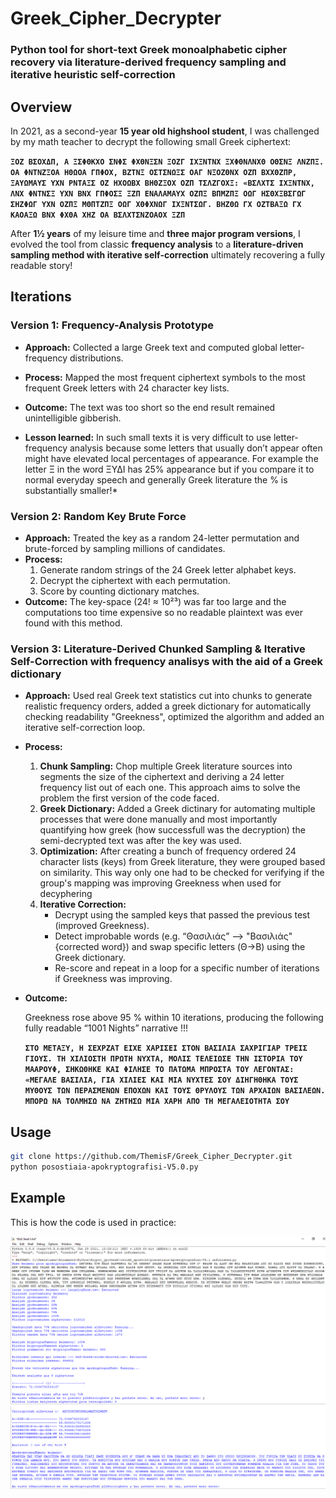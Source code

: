 # Greek_Cipher_Decrypter
### Python tool for short-text Greek monoalphabetic cipher recovery via literature-derived frequency sampling and iterative heuristic self-correction

## Overview  
In 2021, as a second-year **15 year old highshool student**, I was challenged by my math teacher to decrypt the following small Greek ciphertext:

  **```ΞΟΖ ΒΣΟΧΔΠ, Α ΞΣΦΘΚΧΟ ΣΝΦΣ ΦΧΘΝΞΣΝ ΞΟΖΓ ΙΧΞΝΤΝΧ ΞΧΦΘΝΛΝΧΘ ΟΘΣΝΞ ΛΝΖΠΞ. ΟΑ ΦΝΤΝΖΞΟΑ ΗΘΩΟΑ ΓΠΦΟΧ, ΒΖΤΝΞ ΟΣΤΣΝΩΞΣ ΟΑΓ ΝΞΟΖΘΝΧ ΟΖΠ ΒΧΧΘΖΠΡ, ΞΑΥΩΜΑΥΣ ΥΧΝ ΡΝΤΑΞΣ ΟΖ ΗΧΟΩΒΧ ΒΗΘΖΞΟΧ ΟΖΠ ΤΣΛΖΓΟΧΞ: «ΒΣΛΧΤΣ ΙΧΞΝΤΝΧ, ΛΝΧ ΦΝΤΝΣΞ ΥΧΝ ΒΝΧ ΓΠΦΟΣΞ ΞΖΠ ΕΝΑΛΑΜΑΥΧ ΟΖΠΞ ΒΠΜΖΠΞ ΟΩΓ ΗΣΘΧΞΒΣΓΩΓ ΣΗΖΦΩΓ ΥΧΝ ΟΖΠΞ ΜΘΠΤΖΠΞ ΟΩΓ ΧΘΦΧΝΩΓ ΙΧΞΝΤΣΩΓ. ΒΗΖΘΩ ΓΧ ΟΖΤΒΑΞΩ ΓΧ ΚΑΟΑΞΩ ΒΝΧ ΦΧΘΑ ΧΗΖ ΟΑ ΒΣΛΧΤΣΝΖΟΑΟΧ ΞΖΠ```**
 
After **1½ years** of my leisure time and **three major program versions**, I evolved the tool from classic **frequency analysis** to a **literature-driven sampling method with iterative self-correction** ultimately recovering a fully readable story!

## Iterations

### Version 1: Frequency-Analysis Prototype  
- **Approach:** Collected a large Greek text and computed global letter-frequency distributions.  
- **Process:** Mapped the most frequent ciphertext symbols to the most frequent Greek letters with 24 character key lists.  
- **Outcome:** The text was too short so the end result remained unintelligible gibberish. 

- **Lesson learned:**
In such small texts it is very difficult to use letter-frequency analysis because some letters that usually don’t appear often might have elevated local percentages of appearance. For example the letter Ξ in the word ΞΥΔΙ has 25% appearance but if you compare it to normal everyday speech and generally Greek literature the % is substantially smaller!*

### Version 2: Random Key Brute Force  
- **Approach:** Treated the key as a random 24-letter permutation and brute-forced by sampling millions of candidates.  
- **Process:**  
  1. Generate random strings of the 24 Greek letter alphabet keys.  
  2. Decrypt the ciphertext with each permutation.  
  3. Score by counting dictionary matches.  
- **Outcome:** The key-space (24! ≈ 10²³) was far too large  and the computations too time expensive so no readable plaintext was ever found with this method.

### Version 3: Literature-Derived Chunked Sampling & Iterative Self-Correction with frequency analisys with the aid of a Greek dictionary
- **Approach:** Used real Greek text statistics cut into chunks to generate realistic frequency orders, added a greek dictionary for automatically checking readability "Greekness", optimized the algorithm and added an iterative self-correction loop.
- **Process:**  
  1. **Chunk Sampling:** Chop multiple Greek literature sources into segments the size of the ciphertext and deriving a 24 letter frequency list out of each one. This approach aims to solve the problem the first version of the code faced.
  2. **Greek Dictionary:** Added a Greek dictinary for automating multiple processes that were done manually and most importantly quantifying how greek (how successfull was the decryption) the semi-decrypted text was after the key was used. 
  3. **Optimization:** After creating a bunch of frequency ordered 24 character lists (keys) from Greek literature, they were grouped based on similarity. This way only one had to be checked for verifying if the group's mapping was improving Greekness when used for decyphering
  5. **Iterative Correction:**  
     - Decrypt using the sampled keys that passed the previous test (improved Greekness).  
     - Detect improbable words (e.g. “Θασιλιάς” --> "Βασιλιάς" {corrected word}) and swap specific letters (Θ→Β) using the Greek dictionary.  
     - Re-score and repeat in a loop for a specific number of iterations if Greekness was improving.  
- **Outcome:** 
  
  Greekness rose above 95 % within 10 iterations, producing the following fully readable “1001 Nights” narrative !!!

  **```ΣΤΟ ΜΕΤΑΞΥ, Η ΣΕΧΡΖΑΤ ΕΙΧΕ ΧΑΡΙΣΕΙ ΣΤΟΝ ΒΑΣΙΛΙΑ ΣΑΧΡΙΓΙΑΡ ΤΡΕΙΣ ΓΙΟΥΣ. ΤΗ ΧΙΛΙΟΣΤΗ ΠΡΩΤΗ ΝΥΧΤΑ, ΜΟΛΙΣ ΤΕΛΕΙΩΣΕ ΤΗΝ ΙΣΤΟΡΙΑ ΤΟΥ ΜΑΑΡΟΥΦ, ΣΗΚΩΘΗΚΕ ΚΑΙ ΦΙΛΗΣΕ ΤΟ ΠΑΤΩΜΑ ΜΠΡΟΣΤΑ ΤΟΥ ΛΕΓΟΝΤΑΣ: «ΜΕΓΑΛΕ ΒΑΣΙΛΙΑ, ΓΙΑ ΧΙΛΙΕΣ ΚΑΙ ΜΙΑ ΝΥΧΤΕΣ ΣΟΥ ΔΙΗΓΗΘΗΚΑ ΤΟΥΣ ΜΥΘΟΥΣ ΤΩΝ ΠΕΡΑΣΜΕΝΩΝ ΕΠΟΧΩΝ ΚΑΙ ΤΟΥΣ ΘΡΥΛΟΥΣ ΤΩΝ ΑΡΧΑΙΩΝ ΒΑΣΙΛΕΩΝ. ΜΠΟΡΩ ΝΑ ΤΟΛΜΗΣΩ ΝΑ ΖΗΤΗΣΩ ΜΙΑ ΧΑΡΗ ΑΠΟ ΤΗ ΜΕΓΑΛΕΙΟΤΗΤΑ ΣΟΥ```**

## Usage  
```bash
git clone https://github.com/ThemisF/Greek_Cipher_Decrypter.git
python posostiaia-apokryptografisi-V5.0.py
```

## Example
This is how the code is used in practice:

![Usage example 0.5](https://raw.githubusercontent.com/ThemisF/Greek_Cipher_Decrypter/main/images/codeUse_1.png)
![Usage example 1](https://raw.githubusercontent.com/ThemisF/Greek_Cipher_Decrypter/main/images/codeUse_2.png)



